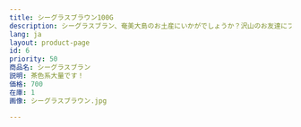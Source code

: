 ```yaml
---
title: シーグラスブラウン100G
description: シーグラスブラン、奄美大島のお土産にいかがでしょうか？沢山のお友達にプレゼントすれば、喜ばれること間違いなし！
lang: ja
layout: product-page
id: 6
priority: 50
商品名: シーグラスブラン
説明: 茶色系大量です！
価格: 700
在庫: 1
画像: シーグラスブラウン.jpg

---
```

